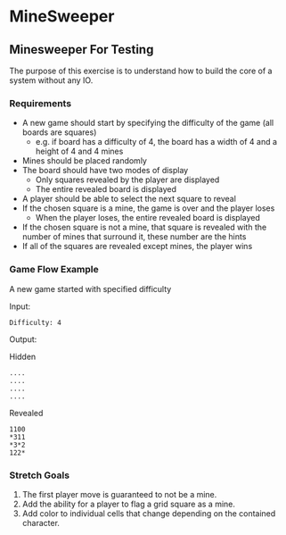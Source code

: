 # MineSweeper

## Minesweeper For Testing

The purpose of this exercise is to understand how to build the core of a system without any IO.

### Requirements

* A new game should start by specifying the difficulty of the game (all boards are squares)
  - e.g. if board has a difficulty of 4, the board has a width of 4 and a height of 4 and 4 mines
* Mines should be placed randomly
* The board should have two modes of display
  - Only squares revealed by the player are displayed
  - The entire revealed board is displayed
* A player should be able to select the next square to reveal
* If the chosen square is a mine, the game is over and the player loses
  - When the player loses, the entire revealed board is displayed
* If the chosen square is not a mine, that square is revealed with the number of mines that surround it, these number are the hints
* If all of the squares are revealed except mines, the player wins

### Game Flow Example

A new game started with specified difficulty

Input:

`Difficulty: 4`

Output:

Hidden

`....`  
`....`  
`....`  
`....`  

Revealed

`1100`  
`*311`  
`*3*2`  
`122*`  

### Stretch Goals
1. The first player move is guaranteed to not be a mine.
2. Add the ability for a player to flag a grid square as a mine.
3. Add color to individual cells that change depending on the contained character.
